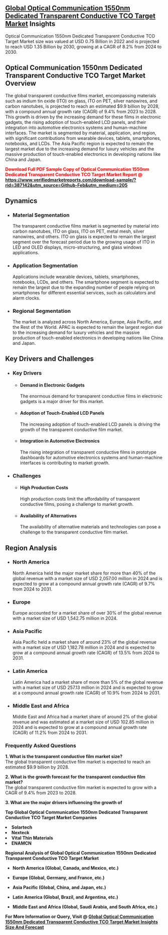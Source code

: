 <h2><a href="https://www.verifiedmarketreports.com/download-sample/?rid=387142&amp;utm_source=Github&amp;utm_medium=205" target="_blank">Global Optical Communication 1550nm Dedicated Transparent Conductive TCO Target Market</a> Insights</h2><p>Optical Communication 1550nm Dedicated Transparent Conductive TCO Target Market size was valued at USD 0.75 Billion in 2022 and is projected to reach USD 1.35 Billion by 2030, growing at a CAGR of 8.2% from 2024 to 2030.</p><p> <h2>Optical Communication 1550nm Dedicated Transparent Conductive TCO Target Market Overview</h2> <p>The global transparent conductive films market, encompassing materials such as indium tin oxide (ITO) on glass, ITO on PET, silver nanowires, and carbon nanotubes, is projected to reach an estimated $9.9 billion by 2028, with a compound annual growth rate (CAGR) of 9.4% from 2023 to 2028. This growth is driven by the increasing demand for these films in electronic gadgets, the rising adoption of touch-enabled LCD panels, and their integration into automotive electronics systems and human-machine interfaces. The market is segmented by material, application, and region, with significant contributions from wearable devices, tablets, smartphones, notebooks, and LCDs. The Asia Pacific region is expected to remain the largest market due to the increasing demand for luxury vehicles and the massive production of touch-enabled electronics in developing nations like China and Japan. </p> <p><strong><p><span class=""><span style="color: #ff0000;"><strong>Download Full PDF Sample Copy of Optical Communication 1550nm Dedicated Transparent Conductive TCO Target Market Report</strong> @ </span><a href="https://www.verifiedmarketreports.com/download-sample/?rid=387142&amp;utm_source=Github-Feb&amp;utm_medium=205" target="_blank">https://www.verifiedmarketreports.com/download-sample/?rid=387142&amp;utm_source=Github-Feb&amp;utm_medium=205</a></span></p></strong></p> <h2>Dynamics</h2> <ul> <li><h3>Material Segmentation</h3> <p>The transparent conductive films market is segmented by material into carbon nanotubes, ITO on glass, ITO on PET, metal mesh, silver nanowires, and others. ITO on glass is expected to remain the largest segment over the forecast period due to the growing usage of ITO in LED and OLED displays, micro-structuring, and glass windows applications. </p> </li> <li><h3>Application Segmentation</h3> <p>Applications include wearable devices, tablets, smartphones, notebooks, LCDs, and others. The smartphone segment is expected to remain the largest due to the expanding number of people relying on smartphones for different essential services, such as calculators and alarm clocks. </p> </li> <li><h3>Regional Segmentation</h3> <p>The market is analyzed across North America, Europe, Asia Pacific, and the Rest of the World. APAC is expected to remain the largest region due to the increasing demand for luxury vehicles and the massive production of touch-enabled electronics in developing nations like China and Japan. </p> </li> </ul> <h2>Key Drivers and Challenges</h2> <ul> <li><h3>Key Drivers</h3> <ul> <li><h4>Demand in Electronic Gadgets</h4> <p>The enormous demand for transparent conductive films in electronic gadgets is a major driver for this market. </p> </li> <li><h4>Adoption of Touch-Enabled LCD Panels</h4> <p>The increasing adoption of touch-enabled LCD panels is driving the growth of the transparent conductive film market. </p> </li> <li><h4>Integration in Automotive Electronics</h4> <p>The rising integration of transparent conductive films in prototype dashboards for automotive electronics systems and human-machine interfaces is contributing to market growth. </p> </li> </ul> </li> <li><h3>Challenges</h3> <ul> <li><h4>High Production Costs</h4> <p>High production costs limit the affordability of transparent conductive films, posing a challenge to market growth. </p> </li> <li><h4>Availability of Alternatives</h4> <p>The availability of alternative materials and technologies can pose a challenge to the transparent conductive film market. </p> </li> </ul> </li> </ul> <h2>Region Analysis</h2> <ul> <li><h3>North America</h3> <p>North America held the major market share for more than 40% of the global revenue with a market size of USD 2,057.00 million in 2024 and is expected to grow at a compound annual growth rate (CAGR) of 9.7% from 2024 to 2031. </p> </li> <li><h3>Europe</h3> <p>Europe accounted for a market share of over 30% of the global revenue with a market size of USD 1,542.75 million in 2024. </p> </li> <li><h3>Asia Pacific</h3> <p>Asia Pacific held a market share of around 23% of the global revenue with a market size of USD 1,182.78 million in 2024 and is expected to grow at a compound annual growth rate (CAGR) of 13.5% from 2024 to 2031. </p> </li> <li><h3>Latin America</h3> <p>Latin America had a market share of more than 5% of the global revenue with a market size of USD 257.13 million in 2024 and is expected to grow at a compound annual growth rate (CAGR) of 10.9% from 2024 to 2031. </p> </li> <li><h3>Middle East and Africa</h3> <p>Middle East and Africa had a market share of around 2% of the global revenue and was estimated at a market size of USD 102.85 million in 2024 and is expected to grow at a compound annual growth rate (CAGR) of 11.2% from 2024 to 2031. </p> </li> </ul> <h3>Frequently Asked Questions</h3> <p><strong>1. What is the transparent conductive film market size?</strong><br> The global transparent conductive film market is expected to reach an estimated $9.9 billion by 2028. </p> <p><strong>2. What is the growth forecast for the transparent conductive film market?</strong><br> The global transparent conductive film market is expected to grow with a CAGR of 9.4% from 2023 to 2028. </p> <p><strong>3. What are the major drivers influencing the growth of</p><p><strong>Top Global Optical Communication 1550nm Dedicated Transparent Conductive TCO Target Market Companies</strong></p><div data-test-id=""><p><li>Solartech</li><li> Nexteck</li><li> Vital Thin Materials</li><li> ENAMCN</li></p><div><strong>Regional Analysis of&nbsp;Global Optical Communication 1550nm Dedicated Transparent Conductive TCO Target Market</strong></div><ul><li dir="ltr"><p dir="ltr">North America&nbsp;(Global, Canada, and Mexico, etc.)</p></li><li dir="ltr"><p dir="ltr">Europe (Global, Germany, and France, etc.)</p></li><li dir="ltr"><p dir="ltr">Asia Pacific&nbsp;(Global, China, and Japan, etc.)</p></li><li dir="ltr"><p dir="ltr">Latin America&nbsp;(Global, Brazil, and Argentina, etc.)</p></li><li dir="ltr">Middle East and Africa&nbsp;(Global, Saudi Arabia, and South Africa, etc.)</li></ul><p><strong>For More Information or Query, Visit @&nbsp;</strong><strong><a href="https://www.verifiedmarketreports.com/product/optical-communication-1550nm-dedicated-transparent-conductive-tco-target-market/?utm_source=Github&amp;utm_medium=205" target="_blank">Global Optical Communication 1550nm Dedicated Transparent Conductive TCO Target Market Insights Size And Forecast</a></strong></p></div>
